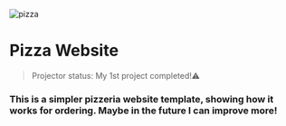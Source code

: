 ![pizza](https://user-images.githubusercontent.com/110946382/186274106-e10252ac-bfe3-4c24-8c30-8a7ac3f12eec.png)

# Pizza Website

> Projector status: My 1st project completed!⚠️

### This is a simpler pizzeria website template, showing how it works for ordering. Maybe in the future I can improve more!

